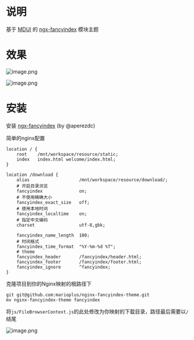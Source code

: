 # 说明

基于 [MDUI](https://www.mdui.org/) 的 [ngx-fancyindex](https://github.com/aperezdc/ngx-fancyindex) 模块主题

# 效果
![image.png](https://i.loli.net/2020/10/03/O3kl5x1sgD7woIC.png)

![image.png](https://i.loli.net/2020/10/03/TAhtB9z4Lu2aWKo.png)

# 安装

安装 [ngx-fancyindex](https://github.com/aperezdc/ngx-fancyindex) (by @aperezdc)

简单的nginx配置
```
location / {
    root    /mnt/workspace/resource/static;
    index   index.html welcome/index.html;
}

location /download {
    alias                   /mnt/workspace/resource/download/;
    # 开启目录浏览
    fancyindex              on;
    # 不使用精确大小
    fancyindex_exact_size   off;
    # 使用本地时间
    fancyindex_localtime    on;
    # 指定中文编码
    charset                 utf-8,gbk;

    fancyindex_name_length  100;
    # 时间格式
    fancyindex_time_format  "%Y-%m-%d %T";
    # theme
    fancyindex_header       /fancyindex/header.html;
    fancyindex_footer       /fancyindex/footer.html;
    fancyindex_ignore       ^fancyindex;
}
```

克隆项目到你的Nginx映射的根路径下
```shell script
git git@github.com:marioplus/nginx-fancyindex-theme.git
mv nginx-fancyindex-theme fancyindex
```

将`js/FileBrowserContext.js`的此处修改为你映射的下载目录，路径最后需要以`/`结尾

![image.png](https://i.loli.net/2020/10/03/s4aQFSqEdoDc3Yu.png)

